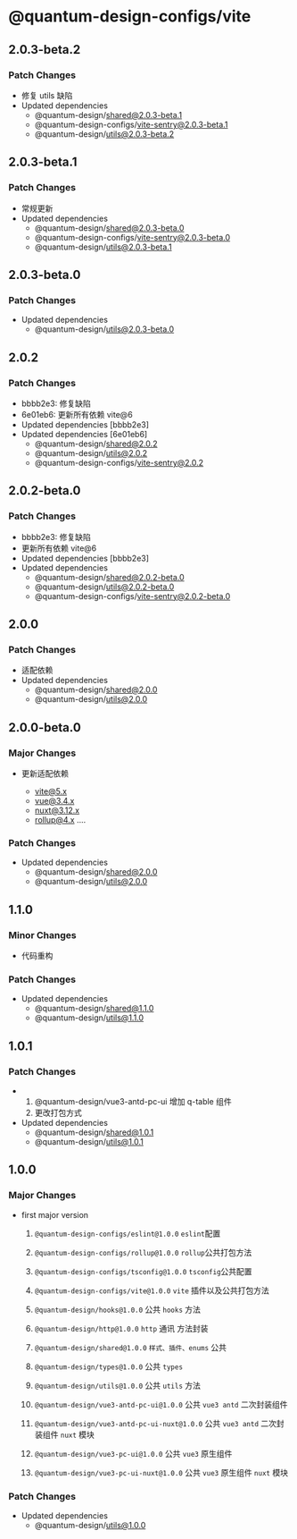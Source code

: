 # @quantum-design-configs/vite

## 2.0.3-beta.2

### Patch Changes

-   修复 utils 缺陷
-   Updated dependencies
    -   @quantum-design/shared@2.0.3-beta.1
    -   @quantum-design-configs/vite-sentry@2.0.3-beta.1
    -   @quantum-design/utils@2.0.3-beta.2

## 2.0.3-beta.1

### Patch Changes

-   常规更新
-   Updated dependencies
    -   @quantum-design/shared@2.0.3-beta.0
    -   @quantum-design-configs/vite-sentry@2.0.3-beta.0
    -   @quantum-design/utils@2.0.3-beta.1

## 2.0.3-beta.0

### Patch Changes

-   Updated dependencies
    -   @quantum-design/utils@2.0.3-beta.0

## 2.0.2

### Patch Changes

-   bbbb2e3: 修复缺陷
-   6e01eb6: 更新所有依赖 vite@6
-   Updated dependencies [bbbb2e3]
-   Updated dependencies [6e01eb6]
    -   @quantum-design/shared@2.0.2
    -   @quantum-design/utils@2.0.2
    -   @quantum-design-configs/vite-sentry@2.0.2

## 2.0.2-beta.0

### Patch Changes

-   bbbb2e3: 修复缺陷
-   更新所有依赖 vite@6
-   Updated dependencies [bbbb2e3]
-   Updated dependencies
    -   @quantum-design/shared@2.0.2-beta.0
    -   @quantum-design/utils@2.0.2-beta.0
    -   @quantum-design-configs/vite-sentry@2.0.2-beta.0

## 2.0.0

### Patch Changes

-   适配依赖
-   Updated dependencies
    -   @quantum-design/shared@2.0.0
    -   @quantum-design/utils@2.0.0

## 2.0.0-beta.0

### Major Changes

-   更新适配依赖

    -   vite@5.x
    -   vue@3.4.x
    -   nuxt@3.12.x
    -   rollup@4.x
        ....

### Patch Changes

-   Updated dependencies
    -   @quantum-design/shared@2.0.0
    -   @quantum-design/utils@2.0.0

## 1.1.0

### Minor Changes

-   代码重构

### Patch Changes

-   Updated dependencies
    -   @quantum-design/shared@1.1.0
    -   @quantum-design/utils@1.1.0

## 1.0.1

### Patch Changes

-   1. @quantum-design/vue3-antd-pc-ui 增加 q-table 组件
    2. 更改打包方式
-   Updated dependencies
    -   @quantum-design/shared@1.0.1
    -   @quantum-design/utils@1.0.1

## 1.0.0

### Major Changes

-   first major version

    1. `@quantum-design-configs/eslint@1.0.0` `eslint`配置
    2. `@quantum-design-configs/rollup@1.0.0` `rollup`公共打包方法
    3. `@quantum-design-configs/tsconfig@1.0.0` `tsconfig`公共配置
    4. `@quantum-design-configs/vite@1.0.0` `vite` 插件以及公共打包方法

    5. `@quantum-design/hooks@1.0.0` 公共 `hooks` 方法
    6. `@quantum-design/http@1.0.0` `http` 通讯 方法封装
    7. `@quantum-design/shared@1.0.0` `样式、插件、enums` 公共
    8. `@quantum-design/types@1.0.0` 公共 `types`
    9. `@quantum-design/utils@1.0.0` 公共 `utils` 方法
    10. `@quantum-design/vue3-antd-pc-ui@1.0.0` 公共 `vue3 antd` 二次封装组件
    11. `@quantum-design/vue3-antd-pc-ui-nuxt@1.0.0` 公共 `vue3 antd` 二次封装组件 `nuxt` 模块
    12. `@quantum-design/vue3-pc-ui@1.0.0` 公共 `vue3` 原生组件
    13. `@quantum-design/vue3-pc-ui-nuxt@1.0.0` 公共 `vue3` 原生组件 `nuxt` 模块

### Patch Changes

-   Updated dependencies
    -   @quantum-design/utils@1.0.0
